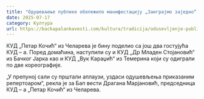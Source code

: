 ```yaml
---
title: "Одушевљење публике обележило манифестацију „Заиграјмо заједно“ у Челареву"
date: 2025-07-17
category: Култура
url: https://backapalankavesti.com/kultura/tradicija/odusevljenje-publike-obelezilo-manifestaciju-zaigrajmo-zajedno-u-celarevu/
---
```


КУД „Петар Кочић“ из Челарева је бину поделио са још два гостујућа КУД – а. Поред домаћина, наступили су и КУД „Др Младен Стојановић“ из Бачког Јарка као и КУД „Вук Караџић“ из Темерина који су одиграли по две кореографије.

„У препуној сали су прштали аплаузи, уздаси одушевљења приказаним репертоаром“, рекла је за Бап вести Драгана Марјановић, председница КУД – а „Петар Кочић“ из Челарева.

